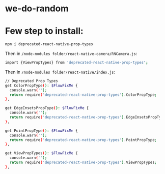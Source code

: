 # we-do-random

# Few step to install:

```sh
npm i deprecated-react-native-prop-types
```
Then in `/node-modules folder/react-native-camera/RNCamera.js`:

```sh
import {ViewPropTypes} from 'deprecated-react-native-prop-types';
```

Then in `/node-modules folder/react-native/index.js`:

```sh
// Deprecated Prop Types
get ColorPropType(): $FlowFixMe {
  console.warn('');
  return require('deprecated-react-native-prop-types').ColorPropType;
},

get EdgeInsetsPropType(): $FlowFixMe {
  console.warn('');
  return require('deprecated-react-native-prop-types').EdgeInsetsPropType;
},

get PointPropType(): $FlowFixMe {
  console.warn('');
  return require('deprecated-react-native-prop-types').PointPropType;
},

get ViewPropTypes(): $FlowFixMe {
  console.warn('');
  return require('deprecated-react-native-prop-types').ViewPropTypes;
},
```